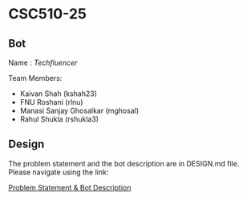 # CSC510-25 

## Bot

Name : *Techfluencer*
<br/>

Team Members:
- Kaivan Shah (kshah23)
- FNU Roshani (rlnu)
- Manasi Sanjay Ghosalkar (mghosal)
- Rahul Shukla (rshukla3)
 
## Design
The problem statement and the bot description are in DESIGN.md file. Please navigate using the link:

[Problem Statement & Bot Description](DESIGN.md)
